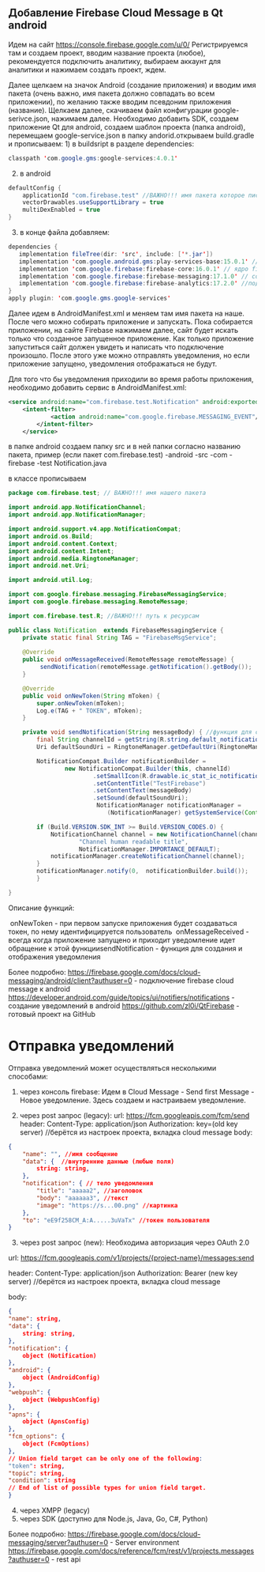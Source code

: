 ## Добавление Firebase Cloud Message в Qt android

Идем на сайт https://console.firebase.google.com/u/0/ 
Регистрируемся там и создаем проект, вводим название проекта (любое), рекомендуется подключить аналитику, выбираем аккаунт для аналитики и нажимаем создать проект, ждем.

Далее щелкаем на значок Android (создание приложения) и вводим имя пакета (очень важно, имя пакета должно совпадать во всем приложении), по желанию также вводим псевдоним приложения (название). Щелкаем далее, скачиваем файл конфигурации google-serivce.json, нажимаем далее. Необходимо добавить SDK, создаем приложение Qt для android, создаем шаблон проекта (папка android), перемещаем google-service.json в папку andorid.открываем build.gradle и прописываем:
	1) в buildsript в разделе dependencies:

```java
classpath 'com.google.gms:google-services:4.0.1'
```

2) в android 		

```java
defaultConfig {
	applicationId "com.firebase.test" //ВАЖНО!!! имя пакета которое писали при создании приложения
	vectorDrawables.useSupportLibrary = true
	multiDexEnabled = true
} 
```

3) в конце файла добавляем:

```java
dependencies {
   implementation fileTree(dir: 'src', include: ['*.jar'])
   implementation 'com.google.android.gms:play-services-base:15.0.1' //google-play сервисы
   implementation 'com.google.firebase:firebase-core:16.0.1' // ядро firebase
   implementation 'com.google.firebase:firebase-messaging:17.1.0' // собственно для доставки уведомлений
   implementation 'com.google.firebase:firebase-analytics:17.2.0' //подключенная аналитика ( если не включали, можно не подключать)
}
apply plugin: 'com.google.gms.google-services'
```

Далее идем в AndroidManifest.xml и меняем там имя пакета на наше.
После чего можно собирать приложение и запускать.
Пока собирается приложении, на сайте Firebase нажимаем далее, сайт будет искать только что созданное запущенное приложение. Как только приложение запуститься сайт должен увидеть и написать что подключение произошло. После этого уже можно отправлять уведомления, но если приложение запущено, уведомления отображаться не будут.

Для того что бы уведомления приходили во время работы приложения, необходимо добавить сервис в AndroidManifest.xml:

```xml
<service android:name="com.firebase.test.Notification" android:exported="true"> //ВАЖНО!!! com.firebase.test - имя пакета, Notification - java класс
    <intent-filter>
            <action android:name="com.google.firebase.MESSAGING_EVENT"/>
        </intent-filter>
	</service>
```

в папке android создаем папку src и в ней папки согласно названию пакета, пример (если пакет com.firebase.test)
	-android
	    -src
	        -com
		    -firebase
			-test
			    Notification.java

в классе прописываем 

```java
package сom.firebase.test; // ВАЖНО!!! имя нашего пакета

import android.app.NotificationChannel;
import android.app.NotificationManager;

import android.support.v4.app.NotificationCompat;
import android.os.Build;
import android.content.Context;
import android.content.Intent;
import android.media.RingtoneManager;
import android.net.Uri;

import android.util.Log;

import com.google.firebase.messaging.FirebaseMessagingService;
import com.google.firebase.messaging.RemoteMessage;

import сom.firebase.test.R; //ВАЖНО!!! путь к ресурсам

public class Notification  extends FirebaseMessagingService {
    private static final String TAG = "FirebaseMsgService";
    
    @Override
    public void onMessageReceived(RemoteMessage remoteMessage) {               
         sendNotification(remoteMessage.getNotification().getBody());
    }

    @Override
    public void onNewToken(String mToken) {
        super.onNewToken(mToken);        
        Log.e(TAG + " TOKEN", mToken);
    }   

    private void sendNotification(String messageBody) { //функция для создания и отображения уведомления
        final String channelId = getString(R.string.default_notification_channel_id); // должен быть создать файл string.xml в папке android/res/values 
        Uri defaultSoundUri = RingtoneManager.getDefaultUri(RingtoneManager.TYPE_NOTIFICATION);        

        NotificationCompat.Builder notificationBuilder =
                new NotificationCompat.Builder(this, channelId)
                        .setSmallIcon(R.drawable.ic_stat_ic_notification)
                        .setContentTitle("TestFirebase")
                        .setContentText(messageBody)
                        .setSound(defaultSoundUri);
                         NotificationManager notificationManager =
                            (NotificationManager) getSystemService(Context.NOTIFICATION_SERVICE);

        if (Build.VERSION.SDK_INT >= Build.VERSION_CODES.O) {
            NotificationChannel channel = new NotificationChannel(channelId,
                    "Channel human readable title",
                    NotificationManager.IMPORTANCE_DEFAULT);
            notificationManager.createNotificationChannel(channel);
        }
        notificationManager.notify(0,  notificationBuilder.build());
        }   

}   
```

Описание функций:

​	onNewToken - при первом запуске приложения будет создаваться токен, по нему идентифицируется пользователь
​	onMessageReceived - всегда когда приложение запущено и приходит уведомление идет обращение к этой функции
​	sendNotification - функция для создания и отображения уведомления
​		

Более подробно:
	https://firebase.google.com/docs/cloud-messaging/android/client?authuser=0 - подключение firebase cloud message к android 
	https://developer.android.com/guide/topics/ui/notifiers/notifications - создание уведомлений в android 
	https://github.com/zl0i/QtFirebase - готовый проект на GitHub

# Отправка уведомлений 

Отправка уведомлений может осуществляться несколькими способами:

1) через консоль firebase:
	Идем в Cloud Message - Send first Message - Новое уведомление. Здесь создаем и настраиваем уведомление.

2) через post запрос (legacy):
	url: https://fcm.googleapis.com/fcm/send
	header:
		Content-Type: application/json
		Authorization: key=(old key server) //берётся из настроек проекта, вкладка cloud message
	body:	

```json
{
    "name": "", //имя сообщение
    "data": {  //внутренние данные (любые поля)
        string: string,
    },
    "notification": { // тело уведомления
        "title": "aaaaa2", //заголовок
        "body": "aaaaaa3", //текст
        "image": "https://s...00.png" //картинка
    },
    "to": "eE9f258CM_A:A.....3uVaTx" //токен пользователя
}
```

3) через post запрос (new):
	Необходима авторизация через OAuth 2.0  

url: https://fcm.googleapis.com/v1/projects/{project-name}/messages:send

header:
	Content-Type: application/json
	Authorization: Bearer  (new key server) //берётся из настроек проекта, вкладка cloud message

body:

```json
{
"name": string,
"data": {
	string: string,  
},
"notification": {
 	object (Notification)
},
"android": {
 	object (AndroidConfig)
},
"webpush": {
	object (WebpushConfig)
},
"apns": {
 	object (ApnsConfig)
},
"fcm_options": {
	object (FcmOptions)
},
// Union field target can be only one of the following:
"token": string,
"topic": string,
"condition": string
// End of list of possible types for union field target.
}
```
4) через XMPP (legacy)
5) через SDK (доступно для Node.js, Java, Go, C#, Python)

Более подробно:
	https://firebase.google.com/docs/cloud-messaging/server?authuser=0 - Server environment
	https://firebase.google.com/docs/reference/fcm/rest/v1/projects.messages?authuser=0 - rest api